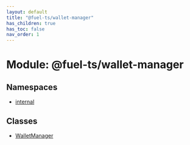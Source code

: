 ```yaml
---
layout: default
title: "@fuel-ts/wallet-manager"
has_children: true
has_toc: false
nav_order: 1
---
```


# Module: @fuel-ts/wallet-manager

## Namespaces

- [internal](namespaces/internal.md)

## Classes

- [WalletManager](classes/WalletManager.md)
